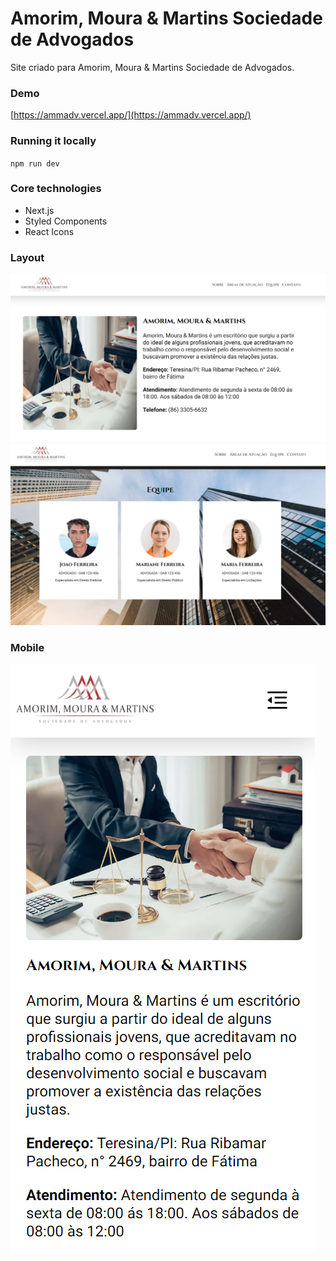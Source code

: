 # Amorim, Moura & Martins Sociedade de Advogados
Site criado para Amorim, Moura & Martins Sociedade de Advogados.

### Demo

[https://ammadv.vercel.app/](https://ammadv.vercel.app/)

### Running it locally

`npm run dev`

### Core technologies

- Next.js
- Styled Components
- React Icons

### Layout

![Layout](public/images/ammadvfoto1.png)
![Layout](public/images/ammadvfoto3.png)

### Mobile

![Mobile](public/images/ammadvmobile.png)
